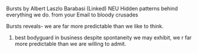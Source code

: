 Bursts by Albert Laszlo Barabasi (Linked) NEU
Hidden patterns behind everything we do. from your Email to bloody crusades 

Bursts reveals- we are far more predictable than we like to think.

1. best bodyguard in business
despite spontaneity we may exhibit, we r far more predictable than we are willing to admit.
